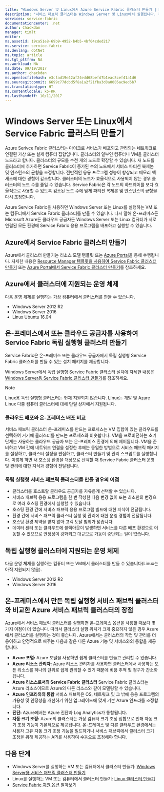 ```yaml
---
title: "Windows Server 및 Linux에서 Azure Service Fabric 클러스터 만들기 | Microsoft Docs"
description: "서비스 패브릭 클러스터는 Windows Server 및 Linux에서 실행됩니다. 즉, Windows Server 또는 Linux를 실행할 수 있는 모든 위치에 서비스 패브릭 응용 프로그램을 배포 및 호스트할 수 있습니다."
services: service-fabric
documentationcenter: .net
author: Chackdan
manager: timlt
editor: 
ms.assetid: 19ca51e8-69b9-4952-b4b5-4bf04cded217
ms.service: service-fabric
ms.devlang: dotNet
ms.topic: article
ms.tgt_pltfrm: NA
ms.workload: NA
ms.date: 09/19/2017
ms.author: chackdan
ms.openlocfilehash: e3cfad19e42af24edd68befd7b1eac8cef41a1d6
ms.sourcegitcommit: 6699c77dcbd5f8a1a2f21fba3d0a0005ac9ed6b7
ms.translationtype: HT
ms.contentlocale: ko-KR
ms.lasthandoff: 10/11/2017
---
```

# <a name="create-service-fabric-clusters-on-windows-server-or-linux"></a>Windows Server 또는 Linux에서 Service Fabric 클러스터 만들기
Azure Serivce Fabric 클러스터는 마이크로 서비스가 배포되고 관리되는 네트워크로 연결된 가상 또는 실제 컴퓨터 집합입니다. 클러스터의 일부인 컴퓨터나 VM을 클러스터 노드라고 합니다. 클러스터의 규모를 수천 개의 노드로 확장할 수 있습니다. 새 노드를 클러스터에 추가하면 Service Fabric이 증가된 수의 노드에서 서비스 파티션 복제본 및 인스턴스의 균형을 조정합니다. 전반적인 응용 프로그램 성능이 향상되고 메모리 액세스에 대한 경합이 감소합니다. 클러스터의 노드가 효율적으로 사용되지 않는 경우 클러스터의 노드 수를 줄일 수 있습니다. Service Fabric은 각 노드의 하드웨어를 보다 효율적으로 사용할 수 있도록 감소된 노드 수에 맞게 파티션 복제본 및 인스턴스의 균형을 다시 조정합니다.

Azure Service Fabric을 사용하면 Windows Server 또는 Linux를 실행하는 VM 또는 컴퓨터에서 Service Fabric 클러스터를 만들 수 있습니다. 다시 말해 온-프레미스든 Microsoft Azure든 클라우드 공급자든 Windows Server 또는 Linux 컴퓨터가 서로 연결된 모든 환경에 Service Fabric 응용 프로그램을 배포하고 실행할 수 있습니다.

## <a name="create-service-fabric-clusters-on-azure"></a>Azure에서 Service Fabric 클러스터 만들기
Azure에서 클러스터 만들기는 리소스 모델 템플릿 또는 [Azure Portal](https://portal.azure.com)을 통해 수행됩니다. 자세한 내용은 [Resource Manager 템플릿을 사용하여 Service Fabric 클러스터 만들기](service-fabric-cluster-creation-via-arm.md) 또는 [Azure Portal에서 Service Fabric 클러스터 만들기](service-fabric-cluster-creation-via-portal.md)를 참조하세요.

## <a name="supported-operating-systems-for-clusters-on-azure"></a>Azure에서 클러스터에 지원되는 운영 체제
다음 운영 체제를 실행하는 가상 컴퓨터에서 클러스터를 만들 수 있습니다.

* Windows Server 2012 R2
* Windows Server 2016 
* Linux Ubuntu 16.04  

## <a name="create-service-fabric-standalone-clusters-on-premises-or-with-any-cloud-provider"></a>온-프레미스에서 또는 클라우드 공급자를 사용하여 Service Fabric 독립 실행형 클러스터 만들기
Service Fabric은 온-프레미스 또는 클라우드 공급자에서 독립 실행형 Service Fabric 클러스터를 만들 수 있는 설치 패키지를 제공합니다.

Windows Server에서 독립 실행형 Service Fabric 클러스터 설치에 자세한 내용은 [Windows Server용 Service Fabric 클러스터 만들기](service-fabric-cluster-creation-for-windows-server.md)를 참조하세요.

  > [!NOTE]
  > Linux용 독립 실행형 클러스터는 현재 지원되지 않습니다. Linux는 개발 및 Azure Linux 다중 컴퓨터 클러스터에 대해 단일 상자에서 지원됩니다.
  >

### <a name="any-cloud-deployments-vs-on-premises-deployments"></a>클라우드 배포와 온-프레미스 배포 비교
서비스 패브릭 클러스터 온-프레미스를 만드는 프로세스는 VM 집합이 있는 클라우드를 선택하여 거기에 클러스터를 만드는 프로세스와 비슷합니다. VM을 프로비전하는 초기 단계는 사용하는 클라우드 공급자 또는 온-프레미스 환경에 의해 제어됩니다. VM을 준비하고 VM 간에 네트워크 연결을 설정한 후에는 동일한 방법으로 서비스 패브릭 패키지를 설정하고, 클러스터 설정을 편집하고, 클러스터 만들기 및 관리 스크립트를 실행합니다. 이렇게 하면 새 호스팅 환경을 대상으로 선택할 때 Service Fabric 클러스터 운영 및 관리에 대한 지식과 경험이 전달됩니다.

### <a name="benefits-of-creating-standalone-service-fabric-clusters"></a>독립 실행형 서비스 패브릭 클러스터를 만들 경우의 이점
* 클러스터를 호스트할 클라우드 공급자를 자유롭게 선택할 수 있습니다.
* 서비스 패브릭 응용 프로그램을 한 번 작성한 다음 변경 없이 또는 최소한의 변경으로 여러 호스팅 환경에서 실행할 수 있습니다.
* 호스팅 환경 간에 서비스 패브릭 응용 프로그램 빌드에 대한 지식이 전달됩니다.
* 환경 간에 서비스 패브릭 클러스터 실행 및 관리에 대한 운영 경험이 전달됩니다.
* 호스팅 환경 제약을 받지 않아 고객 도달 범위가 넓습니다.
* 데이터 센터 또는 클라우드에 블랙아웃이 발생하면 서비스를 다른 배포 환경으로 이동할 수 있으므로 안정성이 강화되고 대규모로 가동이 중단되는 일이 없습니다.

## <a name="supported-operating-systems-for-standalone-clusters"></a>독립 실행형 클러스터에 지원되는 운영 체제
다음 운영 체제를 실행하는 컴퓨터 또는 VM에서 클러스터를 만들 수 있습니다(Linux는 아직 지원되지 않음).

* Windows Server 2012 R2
* Windows Server 2016 

## <a name="advantages-of-service-fabric-clusters-on-azure-over-standalone-service-fabric-clusters-created-on-premises"></a>온-프레미스에서 만든 독립 실행형 서비스 패브릭 클러스터와 비교한 Azure 서비스 패브릭 클러스터의 장점
Azure에서 서비스 패브릭 클러스터를 실행하면 온-프레미스 옵션을 사용할 때보다 몇 가지 이점이 더 있습니다. 따라서 클러스터 실행 위치가 크게 중요하지 않은 경우 Azure에서 클러스터를 실행하는 것이 좋습니다. Azure에서는 클러스터의 작업 및 관리를 더 용이하고 안정적으로 해주는 다음과 같은 다른 Azure 기능 및 서비스와의 통합을 제공합니다.

* **Azure 포털:** Azure 포털을 사용하면 쉽게 클러스터를 만들고 관리할 수 있습니다.
* **Azure 리소스 관리자:** Azure 리소스 관리자를 사용하면 클러스터에서 사용하는 모든 리소스를 하나의 단위로 쉽게 관리할 수 있기 때문에 비용 추적 및 청구가 간소화됩니다.
* **Azure 리소스로서의 Service Fabric 클러스터** Service Fabric 클러스터는 Azure 리소스이므로 Azure의 다른 리소스와 같이 모델링할 수 있습니다.
* **Azure 인프라와의 통합** 서비스 패브릭은 OS, 네트워크 및 그 밖에 응용 프로그램의 가용성 및 안정성을 개선하기 위한 업그레이드에 맞게 기본 Azure 인프라를 조정합니다.  
* **진단:** Azure에서는 Azure 진단과 Log Analytics가 통합됩니다.
* **자동 크기 조정:** Azure의 클러스터는 가상 컴퓨터 크기 조정 집합으로 인해 자동 크기 조정 기능이 기본적으로 제공됩니다. 온-프레미스 및 다른 클라우드 환경에서는 사용자 고유 자동 크기 조정 기능을 빌드하거나 서비스 패브릭에서 클러스터 크기 조정을 위해 제공하는 API를 사용하여 수동으로 조정해야 합니다.

## <a name="next-steps"></a>다음 단계

* Windows Server를 실행하는 VM 또는 컴퓨터에서 클러스터 만들기: [Windows Server용 서비스 패브릭 클러스터 만들기](service-fabric-cluster-creation-for-windows-server.md)
* Linux를 실행하는 VM 또는 컴퓨터에서 클러스터 만들기: [Linux 클러스터 만들기](service-fabric-cluster-creation-via-portal.md)
* [Service Fabric 지원 옵션](service-fabric-support.md) 알아보기

